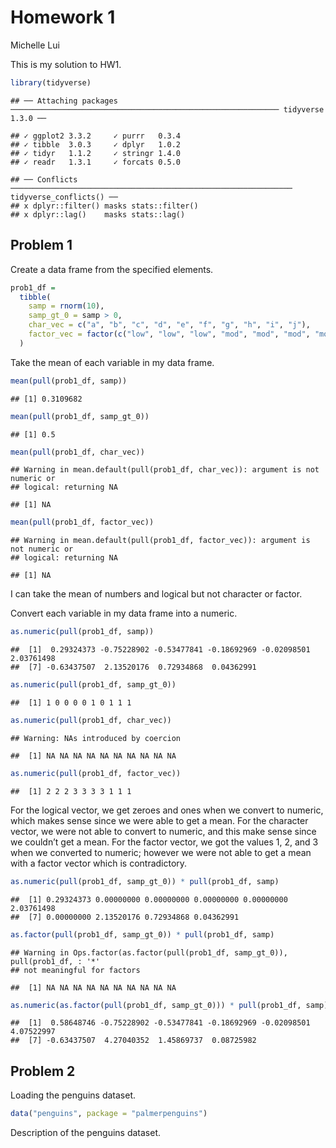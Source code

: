 Homework 1
================
Michelle Lui

This is my solution to HW1.

``` r
library(tidyverse)
```

    ## ── Attaching packages ──────────────────────────────────────────────────────────── tidyverse 1.3.0 ──

    ## ✓ ggplot2 3.3.2     ✓ purrr   0.3.4
    ## ✓ tibble  3.0.3     ✓ dplyr   1.0.2
    ## ✓ tidyr   1.1.2     ✓ stringr 1.4.0
    ## ✓ readr   1.3.1     ✓ forcats 0.5.0

    ## ── Conflicts ─────────────────────────────────────────────────────────────── tidyverse_conflicts() ──
    ## x dplyr::filter() masks stats::filter()
    ## x dplyr::lag()    masks stats::lag()

## Problem 1

Create a data frame from the specified elements.

``` r
prob1_df = 
  tibble(
    samp = rnorm(10),
    samp_gt_0 = samp > 0,
    char_vec = c("a", "b", "c", "d", "e", "f", "g", "h", "i", "j"),
    factor_vec = factor(c("low", "low", "low", "mod", "mod", "mod", "mod", "high", "high", "high"))
  )
```

Take the mean of each variable in my data frame.

``` r
mean(pull(prob1_df, samp))
```

    ## [1] 0.3109682

``` r
mean(pull(prob1_df, samp_gt_0))
```

    ## [1] 0.5

``` r
mean(pull(prob1_df, char_vec))
```

    ## Warning in mean.default(pull(prob1_df, char_vec)): argument is not numeric or
    ## logical: returning NA

    ## [1] NA

``` r
mean(pull(prob1_df, factor_vec))
```

    ## Warning in mean.default(pull(prob1_df, factor_vec)): argument is not numeric or
    ## logical: returning NA

    ## [1] NA

I can take the mean of numbers and logical but not character or factor.

Convert each variable in my data frame into a numeric.

``` r
as.numeric(pull(prob1_df, samp))
```

    ##  [1]  0.29324373 -0.75228902 -0.53477841 -0.18692969 -0.02098501  2.03761498
    ##  [7] -0.63437507  2.13520176  0.72934868  0.04362991

``` r
as.numeric(pull(prob1_df, samp_gt_0))
```

    ##  [1] 1 0 0 0 0 1 0 1 1 1

``` r
as.numeric(pull(prob1_df, char_vec))
```

    ## Warning: NAs introduced by coercion

    ##  [1] NA NA NA NA NA NA NA NA NA NA

``` r
as.numeric(pull(prob1_df, factor_vec))
```

    ##  [1] 2 2 2 3 3 3 3 1 1 1

For the logical vector, we get zeroes and ones when we convert to
numeric, which makes sense since we were able to get a mean. For the
character vector, we were not able to convert to numeric, and this make
sense since we couldn’t get a mean. For the factor vector, we got the
values 1, 2, and 3 when we converted to numeric; however we were not
able to get a mean with a factor vector which is contradictory.

``` r
as.numeric(pull(prob1_df, samp_gt_0)) * pull(prob1_df, samp)
```

    ##  [1] 0.29324373 0.00000000 0.00000000 0.00000000 0.00000000 2.03761498
    ##  [7] 0.00000000 2.13520176 0.72934868 0.04362991

``` r
as.factor(pull(prob1_df, samp_gt_0)) * pull(prob1_df, samp)
```

    ## Warning in Ops.factor(as.factor(pull(prob1_df, samp_gt_0)), pull(prob1_df, : '*'
    ## not meaningful for factors

    ##  [1] NA NA NA NA NA NA NA NA NA NA

``` r
as.numeric(as.factor(pull(prob1_df, samp_gt_0))) * pull(prob1_df, samp)
```

    ##  [1]  0.58648746 -0.75228902 -0.53477841 -0.18692969 -0.02098501  4.07522997
    ##  [7] -0.63437507  4.27040352  1.45869737  0.08725982

## Problem 2

Loading the penguins dataset.

``` r
data("penguins", package = "palmerpenguins")
```

Description of the penguins dataset.
